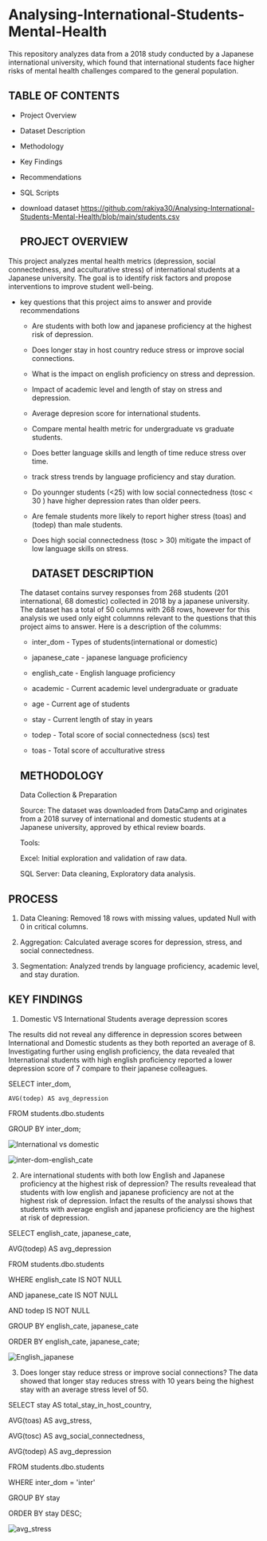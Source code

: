 # Analysing-International-Students-Mental-Health
This repository analyzes data from a 2018 study conducted by a Japanese international university, which found that international students face higher risks of mental health challenges compared to the general population. 

## TABLE OF CONTENTS
-  Project Overview
  
- Dataset Description
  
-  Methodology

- Key Findings
  
- Recommendations
  
- SQL Scripts

- download dataset https://github.com/rakiya30/Analysing-International-Students-Mental-Health/blob/main/students.csv



  ## PROJECT OVERVIEW
This project analyzes mental health metrics (depression, social connectedness, and acculturative stress) of international students at a Japanese university. The goal is to identify risk factors and propose interventions to improve student well-being.  

- key questions that this project aims to answer and provide recommendations

  - Are students with both low and japanese proficiency at the highest risk of depression.
 
  - Does longer stay in host country reduce stress or improve social connections.
 
  - What is the impact on english proficiency on stress and depression.
 
  - Impact of academic level and length of stay on stress and depression.
 
  - Average depresion score for international students.
 
  - Compare mental health metric for undergraduate vs graduate students.
 
  - Does better language skills and length of time reduce stress over time.
 
  - track stress trends by language proficiency and stay duration.
 
  - Do younnger students (<25) with low social connectedness (tosc < 30 ) have higher depression rates than older peers.
 
  - Are female students more likely to report higher stress (toas) and (todep) than male students.
 
  - Does high social connectedness (tosc > 30) mitigate the impact of low language skills on stress.
 
    ## DATASET DESCRIPTION

  The dataset contains survey responses from 268 students (201 international, 68 domestic) collected in 2018 by a japanese university. The dataset has a total of 50 columns with 268 rows, however for this analysis we used only eight columnns relevant to the questions that this project aims to answer. Here is a description of the columms:
   
  
 
    - inter_dom  -   Types of students(international or domestic)
   
    - japanese_cate - japanese language proficiency
   
    - english_cate - English language proficiency
   
    - academic - Current academic level undergraduate or graduate
   
    - age   -   Current age of students
   
    - stay -  Current length of stay in years
   
    - todep - Total score of social connectedness (scs) test
   
    - toas  - Total score of acculturative stress
 
  ## METHODOLOGY

  Data Collection & Preparation

  Source: The dataset was downloaded from DataCamp and originates from a 2018 survey of international and domestic students at a Japanese university, approved by ethical review boards.

  Tools:

  Excel: Initial exploration and validation of raw data.

  SQL Server: Data cleaning, Exploratory data analysis.


 ## PROCESS

1. Data Cleaning: Removed 18 rows with missing values, updated Null with 0 in critical columns.  
 
2. Aggregation: Calculated average scores for depression, stress, and social connectedness.
    
3. Segmentation: Analyzed trends by language proficiency, academic level, and stay duration.  


  ## KEY FINDINGS

1. Domestic VS International Students average depression scores
   
The results did not reveal any difference in depression scores between International and Domestic students as they both reported an average of 8. Investigating further using english proficiency, the data revealed that International students with high english proficiency reported a lower depression score of 7 compare to their japanese colleagues.

SELECT 
    inter_dom,
    
    AVG(todep) AS avg_depression
    
   FROM students.dbo.students
   
   GROUP BY inter_dom;


   
 ![International vs domestic](https://github.com/user-attachments/assets/bde61134-05e2-4687-b8c8-c2fbe0caa40a)


![inter-dom-english_cate](https://github.com/user-attachments/assets/e201cc2b-8b3a-4fec-a850-5d641b7c5972)



2. Are international students with both low English and Japanese proficiency at the highest risk of depression?
   The results revealead that students with low english and japanese proficiency are not at the highest risk of depression. Infact the results of the analyssi shows that students with average english and 
   japanese proficiency are the highest at risk of depression.
   
SELECT 
english_cate, japanese_cate,

AVG(todep) AS avg_depression

FROM students.dbo.students

WHERE english_cate IS NOT NULL

AND japanese_cate IS NOT NULL

AND todep IS NOT NULL

GROUP BY english_cate, japanese_cate

ORDER BY english_cate, japanese_cate;


![English_japanese](https://github.com/user-attachments/assets/d5c2af00-0edc-4977-8c84-001df31b2bcd)


3. Does longer stay reduce stress or improve social connections?
The data showed that longer stay reduces stress with 10 years being the highest stay with an average stress level of 50.

SELECT stay AS total_stay_in_host_country,

AVG(toas) AS avg_stress,

AVG(tosc) AS avg_social_connectedness,

AVG(todep) AS avg_depression

FROM students.dbo.students

WHERE inter_dom = 'inter'

GROUP BY stay

ORDER BY stay DESC;

![avg_stress](https://github.com/user-attachments/assets/9116ca06-1576-42e2-9a23-aa2f60f1228b)



 


